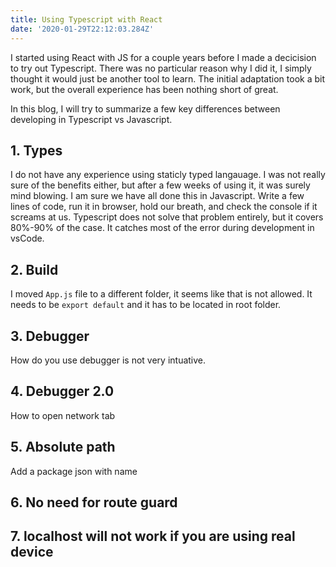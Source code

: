 ```yaml
---
title: Using Typescript with React
date: '2020-01-29T22:12:03.284Z'
---
```


I started using React with JS for a couple years before I made a decicision to try out Typescript. There was no particular reason why I did it, I simply thought it would just be another tool to learn. The initial adaptation took a bit work, but the overall experience has been nothing short of great.

In this blog, I will try to summarize a few key differences between developing in Typescript vs Javascript.

## 1. Types

I do not have any experience using staticly typed langauage. I was not really sure of the benefits either, but after a few weeks of using it, it was surely mind blowing. I am sure we have all done this in Javascript. Write a few lines of code, run it in browser, hold our breath, and check the console if it screams at us. Typescript does not solve that problem entirely, but it covers 80%-90% of the case. It catches most of the error during development in vsCode.

## 2. Build

I moved `App.js` file to a different folder, it seems like that is not allowed. It needs to be `export default` and it has to be located in root folder.

## 3. Debugger

How do you use debugger is not very intuative.

## 4. Debugger 2.0

How to open network tab

## 5. Absolute path

Add a package json with name

## 6. No need for route guard

## 7. localhost will not work if you are using real device
